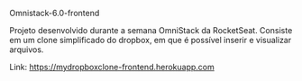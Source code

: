Omnistack-6.0-frontend

Projeto desenvolvido durante a semana OmniStack da RocketSeat. Consiste em um clone simplificado do dropbox, em que é possível inserir e visualizar arquivos.

Link: https://mydropboxclone-frontend.herokuapp.com
